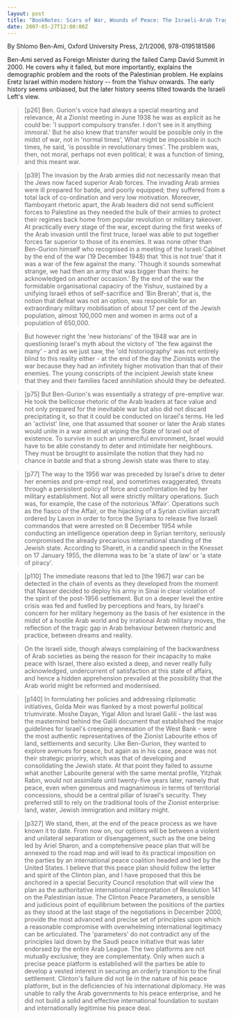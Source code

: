 ```yaml
---
layout: post
title: "BookNotes: Scars of War, Wounds of Peace: The Israeli-Arab Tragedy"
date: 2007-05-27T12:00:00Z
---
```

By Shlomo Ben-Ami, Oxford University Press, 2/1/2006, 978-0195181586

Ben-Ami served as Foreign Minister during the failed Camp David
Summit in 2000.  He covers why it failed, but more importantly,
explains the demographic problem and the roots of the Palestinian
problem.  He explains Eretz Israel within modern history -- from the
Yishuv onwards.  The early history seems unbiased, but the later
history seems tilted towards the Israeli Left's view.


> [p26] Ben. Gurion's voice had always a special mearting and relevance,
> At a Zionist meeting in June 1938 he was as explicit as he could be:
> 'I support compulsory transfer. I don't see in it anything immoral.'
> But he also knew that transfer would be possible only in the midst of
> war, not in 'normal times', What might be impossible in such times, he
> said, 'is possible in revolutionary times'. The problem was, then, not
> moral, perhaps not even political; it was a function of timing, and
> this meant war.



> [p39] The invasion by the Arab armies did not
> necessarily mean that the Jews now faced superior Arab forces. The
> invading Arab armies were ill prepared for batde, and poorly equipped;
> they suffered from a total lack of co-ordination and very low
> motivation. Moreover, flamboyant rhetoric apart, the Arab leaders did
> not send sufficient forces to Palestine as they needed the bulk of
> their armies to protect their regimes back home from popular
> revolution or military takeover. At practically every stage of the
> war, except during the first weeks of the Arab invasion until the
> first truce, Israel was able to put together forces far superior to
> those of its enemies. It was none other than Ben-Gurion himself who
> recognised in a meeting of the Israeli Cabinet by the end of the war
> (19 December 1948) that 'this is not true' that it was a war of the
> few against the many. 'Though it sounds somewhat strange, we had then
> an army that was bigger than theirs: he acknowledged on another
> occasion.' By the end of the war the formidable organisational
> capaciry of the Yishuv, sustained by a unifying Israeli ethos of
> self-sacrifice and 'Bin Brerah', that is, the notion that defeat was
> not an option, was responsible for an extraordinary military
> mobilisation of about 17 per cent of the Jewish population, almost
> 100,000 men and women in arms out of a population of 650,000.



> But however right the 'new historians' of the 1948 war are in
> questioning Israel's myth about the victory of 'the few against the
> many' - and as we just saw, the 'old historiography' was not entirely
> blind to this reality either - at the end of the day the Zionists won
> the war because they had an infinitely higher motivation than that of
> their enemies. The young conscripts of the incipient Jewish state knew
> that they and their families faced annihilation should they be
> defeated.



> [p75] But Ben-Gurion's was essentially a strategy of pre-emptive
> war. He took the bellicose rhetoric of the Arab leaders at face value
> and not only prepared for the inevitable war but also did not discard
> precipitating it, so that it could be conducted on Israel's terms. He
> led an 'activist' line, one that assumed that sooner or later the Arab
> states would unite in a war aimed at wiping the State of Israel out of
> existence. To survive in such an unmerciful environment, Israel would
> have to be able constandy to deter and intimidate her neighbours. They
> must be brought to assimilate the notion that they had no chance in
> batde and that a strong Jewish state was there to stay.



> [p77] The way to the 1956 war was preceded by Israel's drive to deter
> her enemies and pre-empt real, and sometimes exaggerated, threats
> through a persistent policy of force and confrontation led by her
> military establishment. Not all were strictly military
> operations. Such was, for example, the case of the notorious
> 'Affair'. Operations such as the fiasco of the Affair, or the
> hijacking of a Syrian civilian aircraft ordered by Lavon in order to
> force the Syrians to release five Israeli commandos that were arrested
> on 8 December 1954 while conducting an intelligence operation deep in
> Syrian territory, seriously compromised the already precarious
> international standing of the Jewish state. According to Sharett, in a
> candid speech in the Knesset on 17 January 1955, the dilemma was to
> be 'a state of law' or 'a state of piracy'.



> [p110] The immediate reasons that led to [the 1967] war can be
> detected in the chain of events as they developed from the moment that
> Nasser decided to deploy his army in Sinai in clear violation of the
> spirit of the post-1956 settlement. But on a deeper level the entire
> crisis was fed and fuelled by perceptions and fears, by Israel's
> concern for her military hegemony as the basis of her existence in the
> midst of a hostile Arab world and by irrational Arab military moves,
> the reflection of the tragic gap in Arab behaviour between rhetoric
> and practice, between dreams and reality.



> On the Israeli side, though always complaining of the backwardness
> of Arab societies as being the reason for their incapacity to make
> peace with Israel, there also existed a deep, and never really fully
> acknowledged, undercurrent of satisfaction at this state of affairs,
> and hence a hidden apprehension prevailed at the possibility that the
> Arab world might be reformed and modernised.



> [p140] In formulating her policies and addressing rliplomatic
> initiatives, Golda Meir was flanked by a most powerful political
> triumvirate. Moshe Dayan, Yigal Allon and Israel Galili - the last was
> the mastermind behind the Galili document that established the major
> guidelines for Israel's creeping annexation of the West Bank - were
> the most authentic representatives of the Zionist Labourite ethos of
> land, settlements and security.  Like Ben-Gurion, they wanted to explore
> avenues for peace, but again as in his case, peace was not their
> strategic prioriry, which was that of developing and consolidating the
> Jewish state. At that point they failed to assume what another
> Labourite general with the same mental profile, Yitzhak Rabin, would
> not assimilate until twenty-five years later, namely that peace, even
> when generous and magnanimous in terms of territorial concessions,
> should be a central pillar of Israel's security. They preferred still
> to rely on the traditional tools of the Zionist enterprise: land,
> water, Jewish immigration and military might.



> [p327] We stand, then, at the end of the peace process as we have
> known it to date. From now on, our options will be between a violent
> and unilateral separation or disengagement, such as the one being led
> by Ariel Sharon, and a comptehensive peace plan that will be annexed
> to the road map and will lead to its practical imposition on the
> parties by an international peace coalition headed and led by the
> United States. I believe that this peace plan should follow the letter
> and spirit of the Clinton plan, and I have proposed that this be
> anchored in a special Security Council resolution that will view the
> plan as the authoritative international interpretation of Resolution
> 141 on the Palestinian issue. The Clinton Peace Parameters, a sensible
> and judicious point of equilibrium between the positions of the
> parties as they stood at the last stage of the negotiations in
> December 2000, provide the most advanced and precise set of principles
> upon which a reasonable compromise with overwhelming international
> legitimacy can be articulated. The 'parameters' do not contradict any
> of the principles laid down by the Saudi peace initiative that was
> later endorsed by the entire Arab League. The two platforms are not
> mutually exclusive; they are complementaty. Only when such a precise
> peace platform is established will the parties be able to develop a
> vested interest in securing an orderly transition to the final
> settlement. Clinton's failure did not lie in the nature of his peace
> platform, but in the deficiencies of his international diplomacy. He
> was unable to rally the Arab governments to his peace enterprise, and
> he did not build a solid and effective international foundation to
> sustain and internationally legitimise his peace deal.
> 



